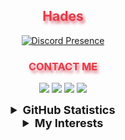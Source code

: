 <h2 align="center" style="color:#e63946;text-shadow: 3px 4px 4px rgba(205, 50, 70, 0.7);">Hades</h2>

<div align="center">

[![Discord Presence](https://lanyard-profile-readme.vercel.app/api/714772292726685737)](https://discord.com/users/714772292726685737)

</div>

<h3 align="center" style="color:#e63946;text-shadow: 3px 4px 4px rgba(205, 50, 70, 0.7);">CONTACT ME</h3>
<p align="center">
<a href="https://www.instagram.com/benfbihades/" target"blank_"><img src="https://img.shields.io/badge/INSTAGRAM%20-DC3175.svg?&style=for-the-badge&logo=instagram&logoColor=white"></a>
<a href="https://discord.com/users/714772292726685737" target"blank_"><img src="https://img.shields.io/badge/discord%20-7289DA.svg?&style=for-the-badge&logo=discord&logoColor=white"></a>
<a href="https://steamcommunity.com/id/fbihades/" target"blank_"><img src="https://img.shields.io/badge/steam%20-171a21.svg?&style=for-the-badge&logo=steam&logoColor=white"></a>
<a href="https://open.spotify.com/user/bgk3g3euxme32okcl7n89pfji?si=bc776797594d4a5a" target"blank_"><img src="https://img.shields.io/badge/Spotify%20-1ed760.svg?&style=for-the-badge&logo=spotify&logoColor=white"></a>

<br>
</p>

<details align="center">
  <summary style="font-weight: bold; font-size: 18px">GitHub Statistics</summary>
<img src="https://github-readme-stats.vercel.app/api?username=tunahankt&show_icons=true&theme=midnight-purple" width="%100" height="150px" alt="stats" />
<img src="https://github-readme-stats.vercel.app/api/top-langs/?username=tunahankt&layout=compact&theme=midnight-purple" width="%100" height="150px" alt="stats" />
</details>

<details align="center">
  <summary style="font-weight: bold; font-size: 18px">My Interests</summary>
 <code><img height="30" src="https://raw.githubusercontent.com/github/explore/80688e429a7d4ef2fca1e82350fe8e3517d3494d/topics/javascript/javascript.png"></code>
   <code><img height="30" src="https://raw.githubusercontent.com/github/explore/80688e429a7d4ef2fca1e82350fe8e3517d3494d/topics/python/python.png"></code>
   <code><img height="30" src="https://raw.githubusercontent.com/github/explore/80688e429a7d4ef2fca1e82350fe8e3517d3494d/topics/html/html.png"></code>
</code>
</details>
